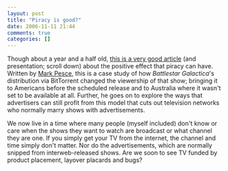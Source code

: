 ```yaml
---
layout: post
title: "Piracy is good?"
date: 2006-11-11 21:44
comments: true
categories: []
---
```

Though about a year and a half old, [this is a very good article](http://www.mindjack.com/feature/piracy051305.html) (and presentation; scroll down) about the positive effect that piracy can have.  Written by [Mark Pesce](http://en.wikipedia.org/wiki/Mark_Pesce), this is a case study of how <i>Battlestar Galactica</i>'s distribution via BitTorrent changed the viewership of that show; bringing it to Americans before the scheduled release and to Australia where it wasn't set to be available at all.  Further, he goes on to explore the ways that advertisers can still profit from this model that cuts out television networks who normally marry shows with advertisements.

We now live in a time where many people (myself included) don't know or care when the shows they want to watch are broadcast or what channel they are one.  If you simply get your TV from the internet, the channel and time simply don't matter. Nor do the advertisements, which are normally snipped from interweb-released shows.  Are we soon to see TV funded by product placement, layover placards and bugs?
